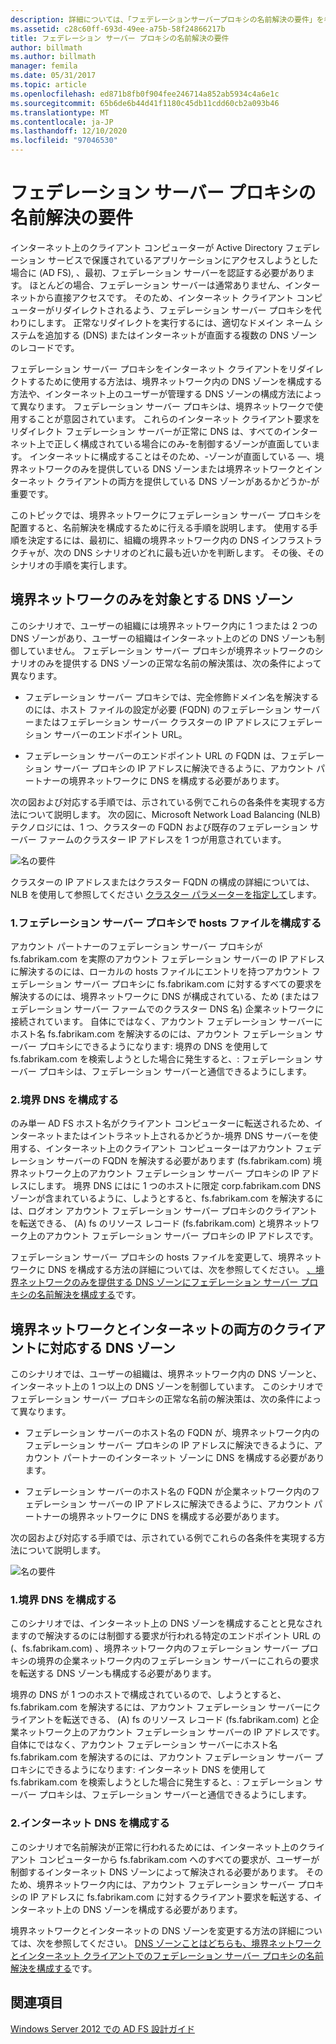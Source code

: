 ```yaml
---
description: 詳細については、「フェデレーションサーバープロキシの名前解決の要件」を参照してください。
ms.assetid: c28c60ff-693d-49ee-a75b-58f24866217b
title: フェデレーション サーバー プロキシの名前解決の要件
author: billmath
ms.author: billmath
manager: femila
ms.date: 05/31/2017
ms.topic: article
ms.openlocfilehash: ed871b8fb0f904fee246714a852ab5934c4a6e1c
ms.sourcegitcommit: 65b6de6b44d41f1180c45db11cdd60cb2a093b46
ms.translationtype: MT
ms.contentlocale: ja-JP
ms.lasthandoff: 12/10/2020
ms.locfileid: "97046530"
---
```

# <a name="name-resolution-requirements-for-federation-server-proxies"></a>フェデレーション サーバー プロキシの名前解決の要件

インターネット上のクライアント コンピューターが Active Directory フェデレーション サービスで保護されているアプリケーションにアクセスしようとした場合に \(AD FS\), 、最初、フェデレーション サーバーを認証する必要があります。 ほとんどの場合、フェデレーション サーバーは通常ありません、インターネットから直接アクセスです。 そのため、インターネット クライアント コンピューターがリダイレクトされるよう、フェデレーション サーバー プロキシを代わりにします。 正常なリダイレクトを実行するには、適切なドメイン ネーム システムを追加する \(DNS\) またはインターネットが直面する複数の DNS ゾーンのレコードです。

フェデレーション サーバー プロキシをインターネット クライアントをリダイレクトするために使用する方法は、境界ネットワーク内の DNS ゾーンを構成する方法や、インターネット上のユーザーが管理する DNS ゾーンの構成方法によって異なります。 フェデレーション サーバー プロキシは、境界ネットワークで使用することが意図されています。 これらのインターネット クライアント要求をリダイレクト フェデレーション サーバーが正常に DNS は、すべてのインターネット上で正しく構成されている場合にのみ\-を制御するゾーンが直面しています。 インターネットに構成することはそのため、\-ゾーンが直面している —、境界ネットワークのみを提供している DNS ゾーンまたは境界ネットワークとインターネット クライアントの両方を提供している DNS ゾーンがあるかどうか-が重要です。

このトピックでは、境界ネットワークにフェデレーション サーバー プロキシを配置すると、名前解決を構成するために行える手順を説明します。 使用する手順を決定するには、最初に、組織の境界ネットワーク内の DNS インフラストラクチャが、次の DNS シナリオのどれに最も近いかを判断します。 その後、そのシナリオの手順を実行します。

## <a name="dns-zone-serving-only-the-perimeter-network"></a>境界ネットワークのみを対象とする DNS ゾーン
このシナリオで、ユーザーの組織には境界ネットワーク内に 1 つまたは 2 つの DNS ゾーンがあり、ユーザーの組織はインターネット上のどの DNS ゾーンも制御していません。 フェデレーション サーバー プロキシが境界ネットワークのシナリオのみを提供する DNS ゾーンの正常な名前の解決策は、次の条件によって異なります。

-   フェデレーション サーバー プロキシでは、完全修飾ドメイン名を解決するのには、ホスト ファイルの設定が必要 \(FQDN\) のフェデレーション サーバーまたはフェデレーション サーバー クラスターの IP アドレスにフェデレーション サーバーのエンドポイント URL。

-   フェデレーション サーバーのエンドポイント URL の FQDN は、フェデレーション サーバー プロキシの IP アドレスに解決できるように、アカウント パートナーの境界ネットワークに DNS を構成する必要があります。

次の図および対応する手順では、示されている例でこれらの各条件を実現する方法について説明します。 次の図に、Microsoft Network Load Balancing \(NLB\) テクノロジには、1 つ、クラスターの FQDN および既存のフェデレーション サーバー ファームのクラスター IP アドレスを 1 つが用意されています。

![名の要件](media/adfs2_deploy_single_fs.gif)

クラスターの IP アドレスまたはクラスター FQDN の構成の詳細については、NLB を使用して参照してください [クラスター パラメーターを指定して](https://go.microsoft.com/fwlink/?LinkId=75282)します。

### <a name="1-configure-the-hosts-file-on-the-federation-server-proxy"></a>1.フェデレーション サーバー プロキシで hosts ファイルを構成する
アカウント パートナーのフェデレーション サーバー プロキシが fs.fabrikam.com を実際のアカウント フェデレーション サーバーの IP アドレスに解決するのには、ローカルの hosts ファイルにエントリを持つアカウント フェデレーション サーバー プロキシに fs.fabrikam.com に対するすべての要求を解決するのには、境界ネットワークに DNS が構成されている、ため \(またはフェデレーション サーバー ファームでのクラスター DNS 名\) 企業ネットワークに接続されています。 自体にではなく、アカウント フェデレーション サーバーにホスト名 fs.fabrikam.com を解決するのには、アカウント フェデレーション サーバー プロキシにできるようになります: 境界の DNS を使用して fs.fabrikam.com を検索しようとした場合に発生すると、: フェデレーション サーバー プロキシは、フェデレーション サーバーと通信できるようにします。

### <a name="2-configure-perimeter-dns"></a>2.境界 DNS を構成する
のみ単一 AD FS ホスト名がクライアント コンピューターに転送されるため、インターネットまたはイントラネット上されるかどうか-境界 DNS サーバーを使用する、インターネット上のクライアント コンピューターはアカウント フェデレーション サーバーの FQDN を解決する必要があります \(fs.fabrikam.com\) 境界ネットワーク上のアカウント フェデレーション サーバー プロキシの IP アドレスにします。 境界 DNS にはに 1 つのホストに限定 corp.fabrikam.com DNS ゾーンが含まれているように、しようとすると、fs.fabrikam.com を解決するには、ログオン アカウント フェデレーション サーバー プロキシのクライアントを転送できる、 \(A\) fs のリソース レコード \(fs.fabrikam.com\) と境界ネットワーク上のアカウント フェデレーション サーバー プロキシの IP アドレスです。

フェデレーション サーバー プロキシの hosts ファイルを変更して、境界ネットワークに DNS を構成する方法の詳細については、次を参照してください。 [、境界ネットワークのみを提供する DNS ゾーンにフェデレーション サーバー プロキシの名前解決を構成する](../deployment/configure-name-resolution-for-federation-server-proxy-in-dns-zone-serving-only-perimeter-network.md)です。

## <a name="dns-zone-serving-both-the-perimeter-network-and-internet-clients"></a>境界ネットワークとインターネットの両方のクライアントに対応する DNS ゾーン
このシナリオでは、ユーザーの組織は、境界ネットワーク内の DNS ゾーンと、インターネット上の 1 つ以上の DNS ゾーンを制御しています。 このシナリオでフェデレーション サーバー プロキシの正常な名前の解決策は、次の条件によって異なります。

-   フェデレーション サーバーのホスト名の FQDN が、境界ネットワーク内のフェデレーション サーバー プロキシの IP アドレスに解決できるように、アカウント パートナーのインターネット ゾーンに DNS を構成する必要があります。

-   フェデレーション サーバーのホスト名の FQDN が企業ネットワーク内のフェデレーション サーバーの IP アドレスに解決できるように、アカウント パートナーの境界ネットワークに DNS を構成する必要があります。

次の図および対応する手順では、示されている例でこれらの各条件を実現する方法について説明します。

![名の要件](media/adfs2_deploy_fsp_3DNS.gif)

### <a name="1-configure-perimeter-dns"></a>1.境界 DNS を構成する
このシナリオでは、インターネット上の DNS ゾーンを構成することと見なされますので解決するのには制御する要求が行われる特定のエンドポイント URL の \(、fs.fabrikam.com\) 、境界ネットワーク内のフェデレーション サーバー プロキシの境界の企業ネットワーク内のフェデレーション サーバーにこれらの要求を転送する DNS ゾーンも構成する必要があります。

境界の DNS が 1 つのホストで構成されているので、しようとすると、fs.fabrikam.com を解決するには、アカウント フェデレーション サーバーにクライアントを転送できる、 \(A\) fs のリソース レコード \(fs.fabrikam.com\) と企業ネットワーク上のアカウント フェデレーション サーバーの IP アドレスです。 自体にではなく、アカウント フェデレーション サーバーにホスト名 fs.fabrikam.com を解決するのには、アカウント フェデレーション サーバー プロキシにできるようになります: インターネット DNS を使用して fs.fabrikam.com を検索しようとした場合に発生すると、: フェデレーション サーバー プロキシは、フェデレーション サーバーと通信できるようにします。

### <a name="2-configure-internet-dns"></a>2.インターネット DNS を構成する
このシナリオで名前解決が正常に行われるためには、インターネット上のクライアント コンピューターから fs.fabrikam.com へのすべての要求が、ユーザーが制御するインターネット DNS ゾーンによって解決される必要があります。 そのため、境界ネットワーク内には、アカウント フェデレーション サーバー プロキシの IP アドレスに fs.fabrikam.com に対するクライアント要求を転送する、インターネット上の DNS ゾーンを構成する必要があります。

境界ネットワークとインターネットの DNS ゾーンを変更する方法の詳細については、次を参照してください。 [DNS ゾーンことはどちらも、境界ネットワークとインターネット クライアントでのフェデレーション サーバー プロキシの名前解決を構成する](../deployment/configure-name-resolution-for-federation-server-proxy-in-dns-zone-serving-only-perimeter-network.md)です。

## <a name="see-also"></a>関連項目
[Windows Server 2012 での AD FS 設計ガイド](AD-FS-Design-Guide-in-Windows-Server-2012.md)
